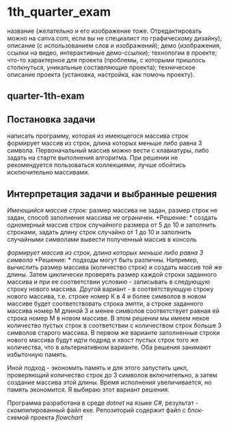 # 1th_quarter_exam

название (желательно и его изображение тоже. Отредактировать можно на canva.com, если вы не специалист по графическому дизайну);
описание (с использованием слов и изображений);
демо (изображения, ссылки на видео, интерактивные демо-ссылки);
технологии в проекте;
что-то характерное для проекта (проблемы, с которыми пришлось столкнуться, уникальные составляющие проекта);
техническое описание проекта (установка, настройка, как помочь проекту).

## quarter-1th-exam

## Постановка задачи
написать программу, которая из имеющегося массива строк формирует массив из строк, длина которых меньше либо равна 3 символа. Первоначальный массив можно вести с клавиатуры, либо задать на старте выполнения алгоритма. При решении не рекомендуется пользоваться коллекциями, лучше обойтись исключительно массивами.

## Интерпретация задачи и выбранные решения
*Имеющийся массив строк:* 
размер массива не задан, размер строк не задан, способ заполнения массива не ограничен.
*Решение: *
создать одномерный массив строк случайного размера от 5 до 10 и заполнить строками, 
задать длину строк случайно от 1 до 10 и заполнить случайными символами
вывести полученный массив в консоль

*формирует массив из строк, длина которых меньше либо равна 3 символа*
*Решение: *
подходы могут быть различны. Например, вычислить размер массива (количество строк) и создать массив той же длины. Затем циклически проверять размер каждой строки заданного массива и при ее соответствии условию - записывать в следующую строку нового массива. Другой вариант - в соответствующую строку нового массива, т.е. строке номер К в 4 и более символов в новом массиве будет соответствовать строка эмпти, а строке заданного массива номер М длиной 3 и менее символов соответствует равная ей строка номер М в новом массиве. В этом решении мы имеем некое количество пустых строк в соответствии с количеством строк больше 3 символов старого массива. В первом же варианте заполненные строки нового массива будут идти подряд и хвост пустых строк того же количества, что в альтернативном варианте. Оба решения занимают избыточную память.

Иной подход - экономить память и для этого запустить цикл, проверяющий количество строк до 3 символов включительно, а затем создание массива этой длины. Время исполнения увеличивается, но память экономится. Я выбираю этот вариант решения. 

Программа разработана в среде *dotnet* на языке *С#*, результат - скомпилированный файл exe.
Репозиторий содержит файл с блок-схемой проекта *flowchart*

